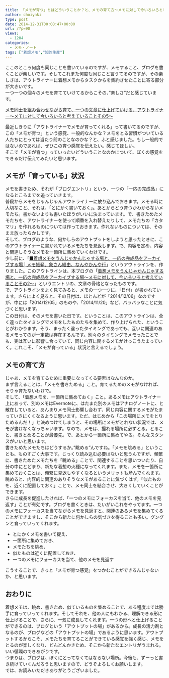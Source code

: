 ```yaml
---
title: 「メモが育つ」とはどういうことか？と、メモの育て方～メモに対して今いろいろと考えていることその６～
author: choiyaki
type: post
date: 2014-12-31T00:08:47+00:00
url: /?p=90
views:
  - 1204
categories:
  - メモ・ノート
tags: ["着想メモ","知的生産"]
---
```

ここのところ何度も同じことを書いているのですが、メモすること、ブログを書くことが楽しいです。そしてこれまた何度も同じこと言うてるのですが、その楽しさは、アウトライナーに着想メモからタスクからを集約させたことに寄る部分が大きいです。  
一つ一つの個々のメモを育てていけてるからこその、”楽しさ”だと感じています。</p> 

[メモ同士を組み合わせながら育て、一つの文章に仕上げていける、アウトライナー～メモに対して今いろいろと考えていることその5～][1]

最近しきりに「アウトライナーでメモが育ってくれる」って書いてるのですが、この「メモが育つ」という感覚、一般的なんかな？メモをとる習慣がついている人たちにとっては当たり前のことなのかな？と、ふと感じました。もし一般的ではないのであれば、ぜひこの育つ感覚を伝えたい。感じてほしい。  
そこで「メモが育つ」っていったいどういうことなのかについて、ぼくの感覚をできるだけ伝えてみたいと思います。

## メモが「育っている」状況

メモを書きため、それが「ブログエントリ」という、一つの「一応の完成品」になるところまでを追っていきます。  
普段からメモをじゃんじゃんアウトライナーに放り込んでおきます。メモる時に大切なこと、それは、「とにかく書いておく」。あとからどう育つかわからないメモたち。書かないよりも書いたほうがいいに決まっています。で、書きためたメモたちを、アウトライナーを使って順番を入れ替えたりして、メモたちの「カタマリ」を作れるものについては作っておきます。作れないものについては、そのまま放ったらかしです。  
そして、ブログのような、何かしらのアウトプットをしようと思ったときに、このアウトライナーに書かれているメモたちを見返します。で、内容を定め、内容と関連しそうなメモを一箇所に集めていくわけです。  
少し前に、「[■着想メモをうんじゃかんじゃする場と、一応の完成品をアーカイブする場 | メモ帳発、象さん経由、なんやかんや行][2]」というアウトラインを、作りました。このアウトラインは、本ブログの「[着想メモをうんじゃかんじゃする場と、一応の完成品をアーカイブする場～メモに対して、今いろいろと考えていることその2～][3]」というエントリの、文章の骨格となったものです。  
で、アウトラインをよく見てみると、メモの一つ一つに、「日付」が書かれています。さらによく見ると、その日付は、ほとんどが「2014/12/06」なのですが、中には「2014/12/05」のものや、「2014/11/20」など、バラバラなことに気づくと思います。  
<a href="https://www.flickr.com/photos/57988299@N08/15523484624" target="_blank" rel="nofollow"><img src="https://i2.wp.com/farm8.static.flickr.com/7567/15523484624_545f25a6d8.jpg?w=660" alt="" title="スクリーンショット 2014-12-30 19.32.29 by choiyaki, on Flickr" style="border: 1px solid black;" data-recalc-dims="1" /></a>  
この日付は、そのメモを書いた日です。ということは、このアウトラインは、全く違ったタイミングでメモをしたものたちを集めて、作り上げられた、ということがわかります。そう、まったく違ったタイミングであっても、互いに関連のあるメモってのが一定数は存在するんです。別々のタイミングでメモったことでも、実は互いに影響し合っていて、同じ内容に関するメモがけっこうたまっていく。これこそ、「メモが育っている」状況と言えるでしょう。

## メモの育て方

じゃあ、メモを育てるために重要になってくる要素はなんなのか。  
まず言えることは、「メモを書きためる」こと。育てるためのメモがなければ、そりゃ育たないわけで。  
そして、「着想メモを、一箇所に集めておく」こと。あるメモはアウトライナー上にあって、別のメモはEvernoteに、はたまた別のメモはアナログノートに、と散在していると、あんまりメモ同士影響し合わず、同じ内容に関するメモがたまっていきにくくなるように思います。ただ、はじめから「この場所にメモをとりためるんだ！」と決めつけてしまうと、その場所にメモがとれない状況では、メモが書けなくなっちゃいます。なので、メモは、撮れる場所に必ずとる。とること、書きとめることが最優先。で、あとから一箇所に集めてやる。そんなスタンスがいいと思います。  
書きためたメモたちはどうするか。”眺める”んですね。「メモを眺める」ということも、ものすごく大事です。じっくり読み込む必要はないと思うんですが、頻繁に、書きためたメモたちを「眺める」ことで、関連することを思いついたり、自分の中にとどまり、新たな着想の火種になってくれます。また、メモを一箇所に集めておくことは、頻繁に見返しやすくなるというメリットも産んでくれます。  
眺めると、内容的に関連のありそうなメモがあることに気づくはず。「似たものを、近くに配置しておく」ことで、メモ同士を結合させ、大きくしていくことができます。  
さらに成長を促進したければ、「一つのメモにフォーカスを当て、他のメモを見返す」ことが有効です。ブログを書くときは、たいがいこれをやってます。一つのメモにフォーカスを当てながらメモを見返すと、関連のあるメモを集めてくることができますし、そこから新たに何かしらの気づきを得ることも多い。グングンと育っていってくれます。

  * とにかくメモを書いて捉え、
  * 一箇所に集めておき、
  * メモたちを眺め、
  * 似たものは近くに配置しておき、
  * 一つのメモにフォーカスを当て、他のメモを見返す

こうすることで、きっと「メモが育つ感覚」をつかむことができるんじゃないか、と思います。

## おわりに

着想メモは、眺め、書きため、似ているものを集めることで、ある程度までは勝手に育っていってくれます。そしてそれを、他の人にもわかる、理解できる形に仕上げることで、さらに、一気に成長してくれます。一つの形へと仕上げることができるのは、ブログという「アウトプットの場」があるから。成長の活力剤となるのが、ブログなどの「アウトプットの場」であるように思います。アウトプットするからこそ、メモたちを育てることができている感覚を強く感じ、メモをとるのが楽しくなり、どんどんかきため、そこから新たなエントリがうまれる。いい循環のできあがりです。  
つまりは、ブログは、ぼくにとってなくてはならない場所。今後も、ずーっと書き続けていくんだろうと思いますので、どうぞよろしくお願いします。  
では、お読みいただきありがとうございました。

 [1]: https://choiyaki.com/?p=88 "メモ同士を組み合わせながら育て、一つの文章に仕上げていける、アウトライナー～メモに対して今いろいろと考えていることその5～ - iPhoneと本と数学となんやかんやと"
 [2]: http://choiyaki.postach.io/zhao-xiang-memowounziyakanziyasuruchang-to-yi-ying-nowan-cheng-pin-woakaibusuruchang "■着想メモをうんじゃかんじゃする場と、一応の完成品をアーカイブする場"
 [3]: https://choiyaki.com/?p=69 "着想メモをうんじゃかんじゃする場と、一応の完成品をアーカイブする場～メモに対して、今いろいろと考えていることその2～ - iPhoneと本と数学となんやかんやと"